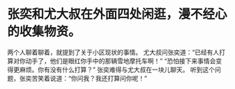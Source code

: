# 张奕和尤大叔在外面四处闲逛，漫不经心的收集物资。
两个人聊着聊着，就提到了关于小区现状的事情。
尤大叔问张奕道：“已经有人打算对你动手了，他们是眼红你手中的那辆雪地摩托车啊！”
“恐怕接下来事情会变得更麻烦。你有没有什么打算？”
张奕难得与尤大叔在一块儿聊天。
听到这个问题，张奕苦笑着说道：“你问我？我还打算问你呢！”

